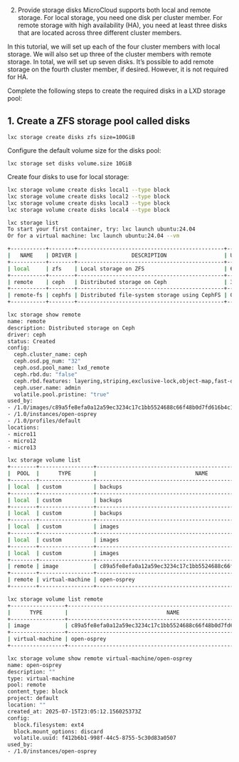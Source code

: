 # **[](https://documentation.ubuntu.com/microcloud/latest/microcloud/tutorial/get_started/#provide-storage-disks)**

2. Provide storage disks
MicroCloud supports both local and remote storage. For local storage, you need one disk per cluster member. For remote storage with high availability (HA), you need at least three disks that are located across three different cluster members.

In this tutorial, we will set up each of the four cluster members with local storage. We will also set up three of the cluster members with remote storage. In total, we will set up seven disks. It’s possible to add remote storage on the fourth cluster member, if desired. However, it is not required for HA.

Complete the following steps to create the required disks in a LXD storage pool:

## 1. Create a ZFS storage pool called disks

`lxc storage create disks zfs size=100GiB`

Configure the default volume size for the disks pool:

`lxc storage set disks volume.size 10GiB`

Create four disks to use for local storage:

```bash
lxc storage volume create disks local1 --type block
lxc storage volume create disks local2 --type block
lxc storage volume create disks local3 --type block
lxc storage volume create disks local4 --type block
```

```bash
lxc storage list
To start your first container, try: lxc launch ubuntu:24.04
Or for a virtual machine: lxc launch ubuntu:24.04 --vm

+-----------+--------+----------------------------------------------+---------+---------+
|   NAME    | DRIVER |                 DESCRIPTION                  | USED BY |  STATE  |
+-----------+--------+----------------------------------------------+---------+---------+
| local     | zfs    | Local storage on ZFS                         | 6       | CREATED |
+-----------+--------+----------------------------------------------+---------+---------+
| remote    | ceph   | Distributed storage on Ceph                  | 3       | CREATED |
+-----------+--------+----------------------------------------------+---------+---------+
| remote-fs | cephfs | Distributed file-system storage using CephFS | 0       | CREATED |
+-----------+--------+----------------------------------------------+---------+---------+
```

```bash
lxc storage show remote
name: remote
description: Distributed storage on Ceph
driver: ceph
status: Created
config:
  ceph.cluster_name: ceph
  ceph.osd.pg_num: "32"
  ceph.osd.pool_name: lxd_remote
  ceph.rbd.du: "false"
  ceph.rbd.features: layering,striping,exclusive-lock,object-map,fast-diff,deep-flatten
  ceph.user.name: admin
  volatile.pool.pristine: "true"
used_by:
- /1.0/images/c89a5fe8efa0a12a59ec3234c17c1bb5524688c66f48b0d7fd616b4c126aba8d
- /1.0/instances/open-osprey
- /1.0/profiles/default
locations:
- micro11
- micro12
- micro13
```

```bash
lxc storage volume list
+--------+-----------------+------------------------------------------------------------------+-------------+--------------+---------+----------+
|  POOL  |      TYPE       |                               NAME                               | DESCRIPTION | CONTENT-TYPE | USED BY | LOCATION |
+--------+-----------------+------------------------------------------------------------------+-------------+--------------+---------+----------+
| local  | custom          | backups                                                          |             | filesystem   | 1       | micro11  |
+--------+-----------------+------------------------------------------------------------------+-------------+--------------+---------+----------+
| local  | custom          | backups                                                          |             | filesystem   | 1       | micro12  |
+--------+-----------------+------------------------------------------------------------------+-------------+--------------+---------+----------+
| local  | custom          | backups                                                          |             | filesystem   | 1       | micro13  |
+--------+-----------------+------------------------------------------------------------------+-------------+--------------+---------+----------+
| local  | custom          | images                                                           |             | filesystem   | 1       | micro11  |
+--------+-----------------+------------------------------------------------------------------+-------------+--------------+---------+----------+
| local  | custom          | images                                                           |             | filesystem   | 1       | micro12  |
+--------+-----------------+------------------------------------------------------------------+-------------+--------------+---------+----------+
| local  | custom          | images                                                           |             | filesystem   | 1       | micro13  |
+--------+-----------------+------------------------------------------------------------------+-------------+--------------+---------+----------+
| remote | image           | c89a5fe8efa0a12a59ec3234c17c1bb5524688c66f48b0d7fd616b4c126aba8d |             | block        | 1       |          |
+--------+-----------------+------------------------------------------------------------------+-------------+--------------+---------+----------+
| remote | virtual-machine | open-osprey                                                      |             | block        | 1       |          |
+--------+-----------------+------------------------------------------------------------------+-------------+--------------+---------+----------+
```

```bash
lxc storage volume list remote
+-----------------+------------------------------------------------------------------+-------------+--------------+---------+----------+
|      TYPE       |                               NAME                               | DESCRIPTION | CONTENT-TYPE | USED BY | LOCATION |
+-----------------+------------------------------------------------------------------+-------------+--------------+---------+----------+
| image           | c89a5fe8efa0a12a59ec3234c17c1bb5524688c66f48b0d7fd616b4c126aba8d |             | block        | 1       |          |
+-----------------+------------------------------------------------------------------+-------------+--------------+---------+----------+
| virtual-machine | open-osprey                                                      |             | block        | 1       |          |
+-----------------+------------------------------------------------------------------+-------------+--------------+---------+----------+
```

```bash
lxc storage volume show remote virtual-machine/open-osprey
name: open-osprey
description: ""
type: virtual-machine
pool: remote
content_type: block
project: default
location: ""
created_at: 2025-07-15T23:05:12.156025373Z
config:
  block.filesystem: ext4
  block.mount_options: discard
  volatile.uuid: f412b6b1-998f-44c5-8755-5c30d83a0507
used_by:
- /1.0/instances/open-osprey
```

